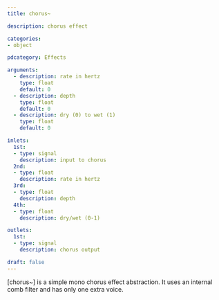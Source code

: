 ```yaml
---
title: chorus~

description: chorus effect

categories:
- object

pdcategory: Effects

arguments:
  - description: rate in hertz
    type: float
    default: 0
  - description: depth
    type: float
    default: 0 
  - description: dry (0) to wet (1)
    type: float
    default: 0

inlets:
  1st:
  - type: signal
    description: input to chorus
  2nd:
  - type: float
    description: rate in hertz
  3rd:
  - type: float
    description: depth
  4th:
  - type: float
    description: dry/wet (0-1)

outlets:
  1st:
  - type: signal
    description: chorus output

draft: false
---
```


[chorus~] is a simple mono chorus effect abstraction. It uses an internal comb filter and has only one extra voice.
